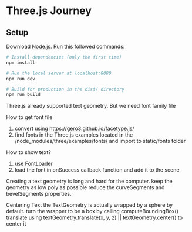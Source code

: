 # Three.js Journey

## Setup
Download [Node.js](https://nodejs.org/en/download/).
Run this followed commands:

``` bash
# Install dependencies (only the first time)
npm install

# Run the local server at localhost:8080
npm run dev

# Build for production in the dist/ directory
npm run build
```

Three.js already supported text geometry.
But we need font family file

How to get font file
1. convert using https://gero3.github.io/facetype.js/
2. find fonts in the Three.js examples located in the /node_modules/three/examples/fonts/
    and import to static/fonts folder


How to show text?
1. use FontLoader
2. load the font in onSuccess callback function and add it to the scene

Creating a text geometry is long and hard for the computer.
keep the geometry as low poly as possible
    reduce the curveSegments and bevelSegments properties.

Centering Text
the TextGeometry is actually wrapped by a sphere by default.
turn the wrapper to be a box by calling computeBoundingBox()
translate using textGeometry.translate(x, y, z) || textGeometry.center() to center it
